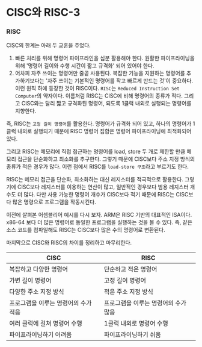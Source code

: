 # CISC와 RISC-3
### RISC
CISC의 한계는 아래 두 교훈을 주었다.
1. 빠른 처리를 위해 명령어 파이프라인을 십분 활용해야 한다. 원활한 파이프라이닝을 위해 '명령어 길이와 수행 시간이 짧고 규격화' 되어 있어야 한다.
2. 어차피 자주 쓰이는 명령어만 줄곧 사용된다. 복잡한 기능을 지원하는 명령어를 추가하기보다는 '자주 쓰이는 기본적인 명령어를 작고 빠르게 만드는 것'이 중요하다.
이런 원칙 하에 등장한 것이 RISC이다. `RISC`는 `Reduced Instruction Set Computer`의 약자이다. 이름처럼 RISC는 CISC에 비해 명령어의 종류가 적다. 그리고 CISC와는 달리 짧고 규격화된 명령어, 되도록 1클럭 내외로 실행되는 명령어를 지향한다.

즉, RISC는 `고정 길이 명령어`를 활용한다. 명령어가 규격화 되어 있고, 하나의 명령어가 1클럭 내외로 실행되기 때문에 RISC 명령어 집합은 명령어 파이프라이닝에 최적화되어 있다.

그리고 RISC는 메모리에 직접 접근하는 명령어를 load, store 두 개로 제한할 만큼 메모리 접근을 단순화하고 최소화를 추구한다. 그렇기 때문에 CISC보다 주소 지정 방식의 종류가 적은 경우가 많다. 이런 점에서 RISC를 `load-store 구조`라고 부르기도 한다.

RISC는 메모리 접근을 단순화, 최소화하는 대신 레지스터를 적극적으로 활용한다. 그렇기에 CISC보다 레지스터를 이용하는 연산이 많고, 일반적인 경우보다 범용 레지스터 개수도 더 많다. 다만 사용 가능한 명령어 개수가 CISC보다 적기 때문에 RISC는 CISC보다 많은 명령으로 프로그램을 작동시킨다.

이전에 살펴본 어셈블리어 예시를 다시 보자. ARM은 RISC 기반의 대표적인 ISA이다. x86-64 보다 더 많은 명령어로 동일한 프로그램을 실행하는 것을 볼 수 있다. 즉, 같은 소스 코드를 컴파일해도 RISC는 CISC보다 많은 수의 명령어로 변환된다.

마지막으로 CISC와 RISC의 차이를 정리하고 마무리한다.

|CISC|RISC|
|---|---|
|복잡하고 다양한 명령어 | 단순하고 적은 명령어|
|가변 길이 명령어|고정 길이 명령어|
|다양한 주소 지정 방식 |적은 주소 지정 방식|
|프로그램을 이루는 명령어의 수가 적음 | 프로그램을 이루는 명령어의 수가 많음|
|여러 클럭에 걸쳐 명령어 수행 | 1클럭 내외로 명령어 수행|
|파이프라이닝하기 어려움|파이프라이닝하기 쉬움|
